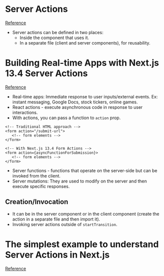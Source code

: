 # Server Actions
[Reference](https://nextjs.org/docs/app/api-reference/functions/server-actions)

- Server actions can be defined in two places:
  - Inside the component that uses it.
  - In a separate file (client and server components), for reusability.


# Building Real-time Apps with Next.js 13.4 Server Actions
[Reference](https://hackernoon.com/building-real-time-applications-with-nextjs-134-server-actions-1-introduction)

- Real-time apps: Immediate response to user inputs/external events. Ex: instant messaging, Google Docs, stock tickers, online games.
- React actions - execute asynchronous code in response to user interactions.
- With actions, you can pass a function to `action` prop.

```
<!-- Traditional HTML approach -->
<form action="/submit-url">
   <!-- form elements -->
</form>

<!-- With Next.js 13.4 Form Actions -->
<form action={asyncFunctionForSubmission}>
   <!-- form elements -->
</form>
```

- Server functions - functions that operate on the server-side but can be invoked from the client.
- Server mutations: They are used to modify on the server and then execute specific responses.

## Creation/Invocation

- It can be in the server component or in the client component (create the action in a separate file and then import it).
- Invoking server actions outside of `startTransition`.

# The simplest example to understand Server Actions in Next.js
[Reference](https://dev.to/scastiel/the-simplest-example-to-understand-server-actions-in-nextjs-5533?comments_sort=oldest)
